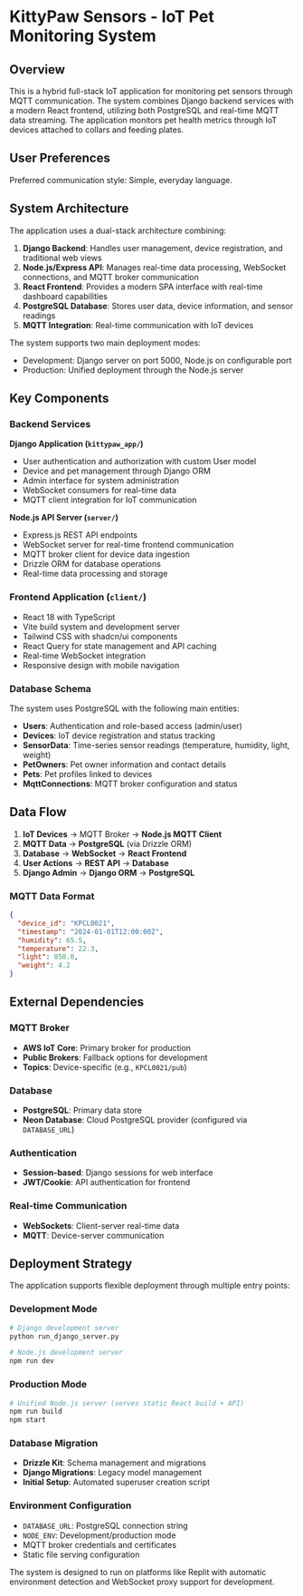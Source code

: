 # KittyPaw Sensors - IoT Pet Monitoring System

## Overview

This is a hybrid full-stack IoT application for monitoring pet sensors through MQTT communication. The system combines Django backend services with a modern React frontend, utilizing both PostgreSQL and real-time MQTT data streaming. The application monitors pet health metrics through IoT devices attached to collars and feeding plates.

## User Preferences

Preferred communication style: Simple, everyday language.

## System Architecture

The application uses a dual-stack architecture combining:

1. **Django Backend**: Handles user management, device registration, and traditional web views
2. **Node.js/Express API**: Manages real-time data processing, WebSocket connections, and MQTT broker communication
3. **React Frontend**: Provides a modern SPA interface with real-time dashboard capabilities
4. **PostgreSQL Database**: Stores user data, device information, and sensor readings
5. **MQTT Integration**: Real-time communication with IoT devices

The system supports two main deployment modes:
- Development: Django server on port 5000, Node.js on configurable port
- Production: Unified deployment through the Node.js server

## Key Components

### Backend Services

**Django Application (`kittypaw_app/`)**
- User authentication and authorization with custom User model
- Device and pet management through Django ORM
- Admin interface for system administration
- WebSocket consumers for real-time data
- MQTT client integration for IoT communication

**Node.js API Server (`server/`)**
- Express.js REST API endpoints
- WebSocket server for real-time frontend communication
- MQTT broker client for device data ingestion
- Drizzle ORM for database operations
- Real-time data processing and storage

### Frontend Application (`client/`)
- React 18 with TypeScript
- Vite build system and development server
- Tailwind CSS with shadcn/ui components
- React Query for state management and API caching
- Real-time WebSocket integration
- Responsive design with mobile navigation

### Database Schema

The system uses PostgreSQL with the following main entities:
- **Users**: Authentication and role-based access (admin/user)
- **Devices**: IoT device registration and status tracking
- **SensorData**: Time-series sensor readings (temperature, humidity, light, weight)
- **PetOwners**: Pet owner information and contact details
- **Pets**: Pet profiles linked to devices
- **MqttConnections**: MQTT broker configuration and status

## Data Flow

1. **IoT Devices** → MQTT Broker → **Node.js MQTT Client**
2. **MQTT Data** → **PostgreSQL** (via Drizzle ORM)
3. **Database** → **WebSocket** → **React Frontend**
4. **User Actions** → **REST API** → **Database**
5. **Django Admin** → **Django ORM** → **PostgreSQL**

### MQTT Data Format
```json
{
  "device_id": "KPCL0021",
  "timestamp": "2024-01-01T12:00:00Z",
  "humidity": 65.5,
  "temperature": 22.3,
  "light": 850.0,
  "weight": 4.2
}
```

## External Dependencies

### MQTT Broker
- **AWS IoT Core**: Primary broker for production
- **Public Brokers**: Fallback options for development
- **Topics**: Device-specific (e.g., `KPCL0021/pub`)

### Database
- **PostgreSQL**: Primary data store
- **Neon Database**: Cloud PostgreSQL provider (configured via `DATABASE_URL`)

### Authentication
- **Session-based**: Django sessions for web interface
- **JWT/Cookie**: API authentication for frontend

### Real-time Communication
- **WebSockets**: Client-server real-time data
- **MQTT**: Device-server communication

## Deployment Strategy

The application supports flexible deployment through multiple entry points:

### Development Mode
```bash
# Django development server
python run_django_server.py

# Node.js development server
npm run dev
```

### Production Mode
```bash
# Unified Node.js server (serves static React build + API)
npm run build
npm start
```

### Database Migration
- **Drizzle Kit**: Schema management and migrations
- **Django Migrations**: Legacy model management
- **Initial Setup**: Automated superuser creation script

### Environment Configuration
- `DATABASE_URL`: PostgreSQL connection string
- `NODE_ENV`: Development/production mode
- MQTT broker credentials and certificates
- Static file serving configuration

The system is designed to run on platforms like Replit with automatic environment detection and WebSocket proxy support for development.